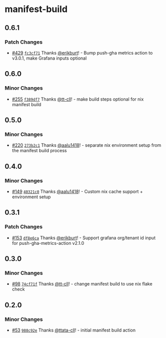 # manifest-build

## 0.6.1

### Patch Changes

- [#429](https://github.com/smartcontractkit/.github/pull/429)
  [`fc3cf71`](https://github.com/smartcontractkit/.github/commit/fc3cf71f41e6bcdedf28f9d04058343bb66206d5)
  Thanks [@erikburt](https://github.com/erikburt)! - Bump push-gha metrics
  action to v3.0.1, make Grafana inputs optional

## 0.6.0

### Minor Changes

- [#255](https://github.com/smartcontractkit/.github/pull/255)
  [`f389df7`](https://github.com/smartcontractkit/.github/commit/f389df7add8c63f0183917689bc391a81c5c7115)
  Thanks [@tt-cll](https://github.com/tt-cll)! - make build steps optional for
  nix manifest build

## 0.5.0

### Minor Changes

- [#220](https://github.com/smartcontractkit/.github/pull/220)
  [`273b2c1`](https://github.com/smartcontractkit/.github/commit/273b2c1ad844b2e29d871b7c0f88388b8bbeb7e3)
  Thanks [@aalu1418](https://github.com/aalu1418)! - separate nix environment
  setup from the manifest build process

## 0.4.0

### Minor Changes

- [#149](https://github.com/smartcontractkit/.github/pull/149)
  [`40321c0`](https://github.com/smartcontractkit/.github/commit/40321c0a57fa602597f91c495cb0318d0fc3d01a)
  Thanks [@aalu1418](https://github.com/aalu1418)! - Custom nix cache support +
  environment setup

## 0.3.1

### Patch Changes

- [#153](https://github.com/smartcontractkit/.github/pull/153)
  [`df8e6ca`](https://github.com/smartcontractkit/.github/commit/df8e6cab6b0aa2f152575d5f7aade5e712a53b86)
  Thanks [@erikburt](https://github.com/erikburt)! - Support grafana org/tenant
  id input for push-gha-metrics-action v2.1.0

## 0.3.0

### Minor Changes

- [#98](https://github.com/smartcontractkit/.github/pull/98)
  [`74cf71f`](https://github.com/smartcontractkit/.github/commit/74cf71f4cb47e03f868e609cf93ebc0eb1534396)
  Thanks [@tt-cll](https://github.com/tt-cll)! - change manifest build to use
  nix flake check

## 0.2.0

### Minor Changes

- [#53](https://github.com/smartcontractkit/.github/pull/53)
  [`988c92e`](https://github.com/smartcontractkit/.github/commit/988c92e02971268d86b047de606db757bb979c2a)
  Thanks [@ttata-cll](https://github.com/ttata-cll)! - initial manifest build
  action

